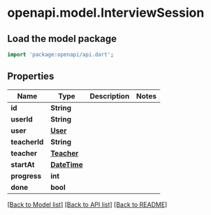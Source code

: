 # openapi.model.InterviewSession

## Load the model package
```dart
import 'package:openapi/api.dart';
```

## Properties
Name | Type | Description | Notes
------------ | ------------- | ------------- | -------------
**id** | **String** |  | 
**userId** | **String** |  | 
**user** | [**User**](User.md) |  | 
**teacherId** | **String** |  | 
**teacher** | [**Teacher**](Teacher.md) |  | 
**startAt** | [**DateTime**](DateTime.md) |  | 
**progress** | **int** |  | 
**done** | **bool** |  | 

[[Back to Model list]](../README.md#documentation-for-models) [[Back to API list]](../README.md#documentation-for-api-endpoints) [[Back to README]](../README.md)


